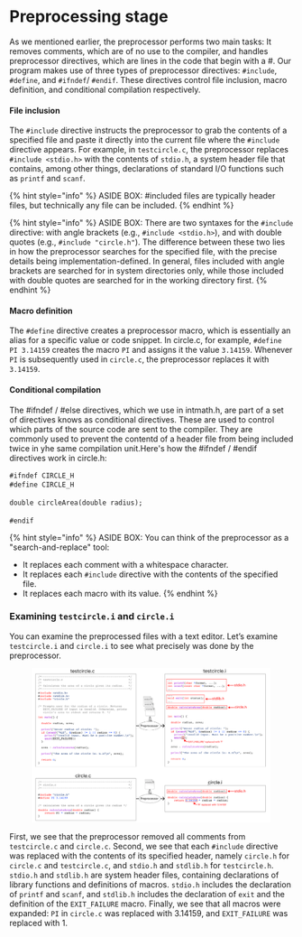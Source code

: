 # Preprocessing stage

As we mentioned earlier, the preprocessor performs two main tasks: It removes comments, which are of no use to the compiler, and handles preprocessor directives, which are lines in the code that begin with a #. Our program makes use of three types of preprocessor directives: `#include`, `#define`, and `#ifndef`/ `#endif`. These directives control file inclusion, macro definition, and conditional compilation respectively.

#### File inclusion

The `#include` directive instructs the preprocessor to grab the contents of a specified file and paste it directly into the current file where the `#include` directive appears. For example, in `testcircle.c`, the preprocessor replaces `#include <stdio.h>` with the contents of `stdio.h`, a system header file that contains, among other things, declarations of standard I/O functions such as `printf` and `scanf`.

{% hint style="info" %}
ASIDE BOX: #included files are typically header files, but technically any file can be included. 
{% endhint %}

{% hint style="info" %}
ASIDE BOX: There are two syntaxes for the `#include` directive: with angle brackets (e.g., `#include <stdio.h>`), and with double quotes (e.g., `#include "circle.h"`). The difference between these two lies in how the preprocessor searches for the specified file, with the precise details being implementation-defined. In general, files included with angle brackets are searched for in system directories only, while those included with double quotes are searched for in the working directory first.
{% endhint %}

#### Macro definition

The `#define` directive creates a preprocessor macro, which is essentially an alias for a specific value or code snippet. In circle.c, for example, `#define PI 3.14159` creates the macro `PI` and assigns it the value `3.14159`.  Whenever `PI` is subsequently used in `circle.c`, the preprocessor replaces it with `3.14159`.&#x20;

#### Conditional compilation

The #ifndef / #else directives, which we use in intmath.h, are part of a set of directives knows as conditional directives. These are used to control which parts of the source code are sent to the compiler. They are commonly used to prevent the contentd of a header file from being included twice in yhe same compilation unit.Here's how the #ifndef / #endif directives work in circle.h:

```
#ifndef CIRCLE_H
#define CIRCLE_H

double circleArea(double radius);

#endif
```

{% hint style="info" %}
ASIDE BOX: You can think of the preprocessor as a "search-and-replace" tool:

* It replaces each comment with a whitespace character.
* It replaces each `#include` directive with the contents of the specified file.
* It replaces each macro with its value.
{% endhint %}

### Examining `testcircle.i` and `circle.i`

You can examine the preprocessed files with a text editor. Let’s examine `testcircle.i` and `circle.i` to see what precisely was done by the preprocessor.

<figure><img src="../../.gitbook/assets/Group 19 (5).png" alt=""><figcaption></figcaption></figure>

First, we see that the preprocessor removed all comments from `testcircle.c` and `circle.c`. Second, we see that each `#include` directive was replaced with the contents of its specified header, namely `circle.h` for `circle.c` and `testcircle.c`, and `stdio.h` and `stdlib.h` for `testcircle.h`. `stdio.h` and `stdlib.h` are system header files, containing declarations of library functions and definitions of macros. `stdio.h` includes the declaration of `printf` and `scanf`, and `stdlib.h` includes the declaration of `exit` and the definition of the `EXIT_FAILURE` macro. Finally, we see that all macros were expanded: `PI` in `circle.c` was replaced with 3.14159, and `EXIT_FAILURE` was replaced with 1.
